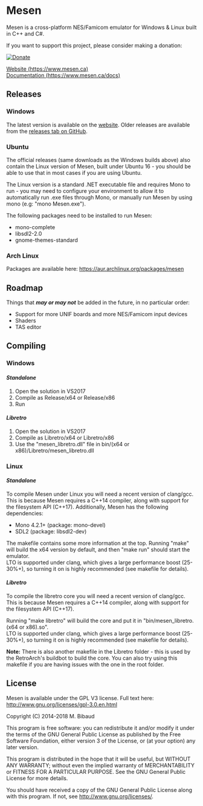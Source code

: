 # Mesen

Mesen is a cross-platform NES/Famicom emulator for Windows & Linux built in C++ and C#.

If you want to support this project, please consider making a donation:

[![Donate](https://www.mesen.ca/images/donate.png)](https://www.mesen.ca/Donate.php)

[Website (https://www.mesen.ca)](https://www.mesen.ca)  
[Documentation (https://www.mesen.ca/docs)](https://www.mesen.ca/docs)

## Releases

### Windows

The latest version is available on the [website](https://www.mesen.ca).  Older releases are available from the [releases tab on GitHub](https://github.com/SourMesen/Mesen/releases).

### Ubuntu

The official releases (same downloads as the Windows builds above) also contain the Linux version of Mesen, built under Ubuntu 16 - you should be able to use that in most cases if you are using Ubuntu.  

The Linux version is a standard .NET executable file and requires Mono to run - you may need to configure your environment to allow it to automatically run .exe files through Mono, or manually run Mesen by using mono (e.g: "mono Mesen.exe").  

The following packages need to be installed to run Mesen:

* mono-complete
* libsdl2-2.0
* gnome-themes-standard

### Arch Linux

Packages are available here: <https://aur.archlinux.org/packages/mesen>

## Roadmap

Things that ***may or may not*** be added in the future, in no particular order:

* Support for more UNIF boards and more NES/Famicom input devices  
* Shaders  
* TAS editor  

## Compiling

### Windows

#### *Standalone*

1) Open the solution in VS2017  
2) Compile as Release/x64 or Release/x86  
3) Run  

#### *Libretro*

1) Open the solution in VS2017  
2) Compile as Libretro/x64 or Libretro/x86  
3) Use the "mesen_libretro.dll" file in bin/(x64 or x86)/Libretro/mesen_libretro.dll

### Linux

#### *Standalone*

To compile Mesen under Linux you will need a recent version of clang/gcc.  This is because Mesen requires a C++14 compiler, along with support for the filesystem API (C++17). Additionally, Mesen has the following dependencies:

* Mono 4.2.1+  (package: mono-devel)
* SDL2  (package: libsdl2-dev)

The makefile contains some more information at the top.  Running "make" will build the x64 version by default, and then "make run" should start the emulator.  
LTO is supported under clang, which gives a large performance boost (25-30%+), so turning it on is highly recommended (see makefile for details).  

#### *Libretro*

To compile the libretro core you will need a recent version of clang/gcc.  This is because Mesen requires a C++14 compiler, along with support for the filesystem API (C++17).

Running "make libretro" will build the core and put it in "bin/mesen_libretro.(x64 or x86).so".  
LTO is supported under clang, which gives a large performance boost (25-30%+), so turning it on is highly recommended (see makefile for details).  

**Note:** There is also another makefile in the Libretro folder - this is used by the RetroArch's buildbot to build the core.  You can also try using this makefile if you are having issues with the one in the root folder.

## License

Mesen is available under the GPL V3 license.  Full text here: http://www.gnu.org/licenses/gpl-3.0.en.html

Copyright (C) 2014-2018 M. Bibaud

This program is free software: you can redistribute it and/or modify
it under the terms of the GNU General Public License as published by
the Free Software Foundation, either version 3 of the License, or
(at your option) any later version.

This program is distributed in the hope that it will be useful,
but WITHOUT ANY WARRANTY; without even the implied warranty of
MERCHANTABILITY or FITNESS FOR A PARTICULAR PURPOSE.  See the
GNU General Public License for more details.

You should have received a copy of the GNU General Public License
along with this program.  If not, see <http://www.gnu.org/licenses/>.
